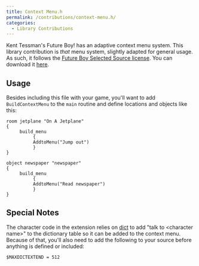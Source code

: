 ```yaml
---
title: Context Menu.h
permalink: /contributions/context-menu.h/
categories: 
  - Library Contributions
---
```


Kent Tessman's Future Boy! has an adaptive context menu system. This
library contribution is *that* menu system, slightly adapted for general
usage. As such, it follows the
[Future Boy Selected Source license](/misc/future-boy-license/).
You can download it [here](http://roody.gerynarsabode.org/hbe/context_menu.h).

## Usage

Besides including this file with your game, you'll want to add
`BuildContextMenu` to the `main` routine and define locations and
objects like this:

    room jetplane "On A Jetplane"
    {
         build_menu
              {
              AddtoMenu("Jump out")
              }
    }

    object newspaper "newspaper"
    {
         build_menu
              {
              AddtoMenu("Read newspaper")
              }
    }

## Special Notes

The character code in the extension relies on [dict](/strings/dict/) to
add "talk to &lt;character name&gt;" to the dictionary table so it can be
added to the context menu. Because of that, you'll also need to add the
following to your source before anything is defined or included:

    $MAXDICTEXTEND = 512
